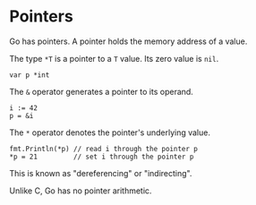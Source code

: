 # Pointers


Go has pointers.
A pointer holds the memory address of a value.

The type `*T` is a pointer to a `T` value. Its zero value is `nil`.

	var p *int

The `&` operator generates a pointer to its operand.

	i := 42
	p = &i

The `*` operator denotes the pointer's underlying value.

	fmt.Println(*p) // read i through the pointer p
	*p = 21         // set i through the pointer p

This is known as "dereferencing" or "indirecting".

Unlike C, Go has no pointer arithmetic.

